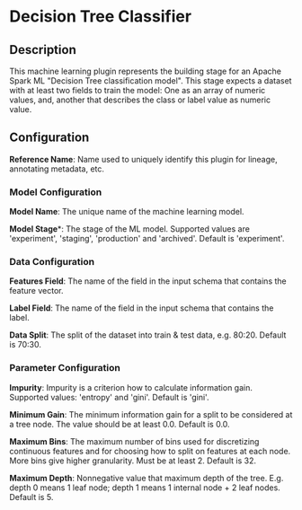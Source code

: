 
# Decision Tree Classifier

## Description

This machine learning plugin represents the building stage for an Apache Spark ML "Decision Tree classification model". 
This stage expects a dataset with at least two fields to train the model: One as an array of numeric values, and, 
another that describes the class or label value as numeric value.

## Configuration
**Reference Name**: Name used to uniquely identify this plugin for lineage, annotating metadata, etc.

### Model Configuration
**Model Name**: The unique name of the machine learning model.

**Model Stage***: The stage of the ML model. Supported values are 'experiment', 'staging', 'production' 
and 'archived'. Default is 'experiment'.

### Data Configuration
**Features Field**: The name of the field in the input schema that contains the feature vector.

**Label Field**: The name of the field in the input schema that contains the label.

**Data Split**: The split of the dataset into train & test data, e.g. 80:20. Default is 70:30.

### Parameter Configuration
**Impurity**: Impurity is a criterion how to calculate information gain. Supported values: 'entropy' 
and 'gini'. Default is 'gini'.

**Minimum Gain**: The minimum information gain for a split to be considered at a tree node. The value should 
be at least 0.0. Default is 0.0.

**Maximum Bins**: The maximum number of bins used for discretizing continuous features and for choosing how to 
split on features at each node. More bins give higher granularity. Must be at least 2. Default is 32.

**Maximum Depth**: Nonnegative value that maximum depth of the tree. E.g. depth 0 means 1 leaf node; 
depth 1 means 1 internal node + 2 leaf nodes. Default is 5.
